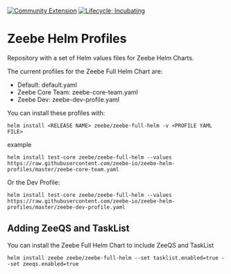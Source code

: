 [![Community Extension](https://img.shields.io/badge/Community%20Extension-An%20open%20source%20community%20maintained%20project-FF4700)](https://github.com/camunda-community-hub/community)
[![Lifecycle; Incubating](https://img.shields.io/badge/Lifecycle-Proof%20of%20Concept-blueviolet)](https://github.com/Camunda-Community-Hub/community/blob/main/extension-lifecycle.md#proof-of-concept-)

# Zeebe Helm Profiles
Repository with a set of Helm values files for Zeebe Helm Charts. 

The current profiles for the Zeebe Full Helm Chart are: 
- Default: default.yaml
- Zeebe Core Team: zeebe-core-team.yaml
- Zeebe Dev: zeebe-dev-profile.yaml

You can install these profiles with: 
```
helm install <RELEASE NAME> zeebe/zeebe-full-helm -v <PROFILE YAML FILE>
```
example

```
helm install test-core zeebe/zeebe-full-helm --values https://raw.githubusercontent.com/zeebe-io/zeebe-helm-profiles/master/zeebe-core-team.yaml
```

Or the Dev Profile:

```
helm install test-core zeebe/zeebe-full-helm --values https://raw.githubusercontent.com/zeebe-io/zeebe-helm-profiles/master/zeebe-dev-profile.yaml
```

## Adding ZeeQS and TaskList

You can install the Zeebe Full Helm Chart to include ZeeQS and TaskList

```
helm install zeebe zeebe/zeebe-full-helm --set tasklist.enabled=true --set zeeqs.enabled=true
```
